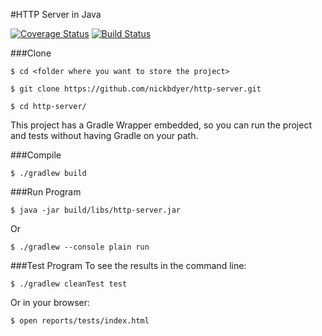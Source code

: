 #HTTP Server in Java

[![Coverage Status](https://coveralls.io/repos/github/nickbdyer/http-server/badge.svg?branch=master)](https://coveralls.io/github/nickbdyer/http-server?branch=master) [![Build Status](https://travis-ci.org/nickbdyer/http-server.svg?branch=master)](https://travis-ci.org/nickbdyer/http-server)

###Clone

```shell
$ cd <folder where you want to store the project>

$ git clone https://github.com/nickbdyer/http-server.git

$ cd http-server/
```

This project has a Gradle Wrapper embedded, so you can run the project and tests without having Gradle on your path.

###Compile
```shell
$ ./gradlew build
```

###Run Program
```shell
$ java -jar build/libs/http-server.jar
```
Or
```shell
$ ./gradlew --console plain run
```

###Test Program
To see the results in the command line:
```shell
$ ./gradlew cleanTest test
```
Or in your browser:
```shell
$ open reports/tests/index.html
```



